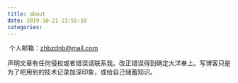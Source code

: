 ```yaml
---
title: about
date: 2019-10-21 23:55:18
categories:
---
```


​	个人邮箱：zhbzdnb@mail.com

​    声明文章有任何侵权或者错误请联系我。改正错误得到确定大洋奉上。写博客只是为了吧用到的技术记录加深印象，或给自己储蓄知识。